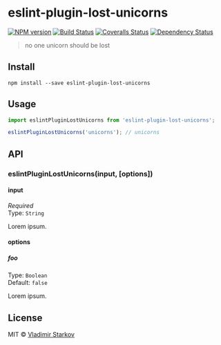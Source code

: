 # eslint-plugin-lost-unicorns

[![NPM version][npm-image]][npm-url]
[![Build Status][travis-image]][travis-url]
[![Coveralls Status][coveralls-image]][coveralls-url]
[![Dependency Status][depstat-image]][depstat-url]

> no one unicorn should be lost

## Install

    npm install --save eslint-plugin-lost-unicorns

## Usage

```js
import eslintPluginLostUnicorns from 'eslint-plugin-lost-unicorns';

eslintPluginLostUnicorns('unicorns'); // unicorns
```

## API

### eslintPluginLostUnicorns(input, [options])

#### input

*Required*  
Type: `String`

Lorem ipsum.

#### options

##### foo

Type: `Boolean`  
Default: `false`

Lorem ipsum.

## License

MIT © [Vladimir Starkov](https://iamstarkov.com)

[npm-url]: https://npmjs.org/package/eslint-plugin-lost-unicorns
[npm-image]: https://img.shields.io/npm/v/eslint-plugin-lost-unicorns.svg?style=flat-square

[travis-url]: https://travis-ci.org/iamstarkov/eslint-plugin-lost-unicorns
[travis-image]: https://img.shields.io/travis/iamstarkov/eslint-plugin-lost-unicorns.svg?style=flat-square

[coveralls-url]: https://coveralls.io/r/iamstarkov/eslint-plugin-lost-unicorns
[coveralls-image]: https://img.shields.io/coveralls/iamstarkov/eslint-plugin-lost-unicorns.svg?style=flat-square

[depstat-url]: https://david-dm.org/iamstarkov/eslint-plugin-lost-unicorns
[depstat-image]: https://david-dm.org/iamstarkov/eslint-plugin-lost-unicorns.svg?style=flat-square
